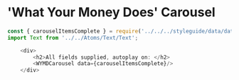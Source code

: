 # 'What Your Money Does' Carousel

```js
const { carouselItemsComplete } = require('../../../styleguide/data/data');
import Text from '../../Atoms/Text/Text';

    <div>
        <h2>All fields supplied, autoplay on: </h2>
        <WYMDCarousel data={carouselItemsComplete}/>
    </div>
    
```
